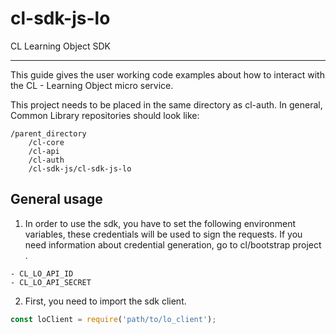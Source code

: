 # cl-sdk-js-lo

CL Learning Object SDK

---

This guide gives the user working code examples about how to interact with the CL - Learning Object micro service.

This project needs to be placed in the same directory as cl-auth. In general, Common Library repositories should look like:

    /parent_directory
        /cl-core
        /cl-api
        /cl-auth
        /cl-sdk-js/cl-sdk-js-lo


## General usage

1. In order to use the sdk, you have to set the following environment variables, these credentials will be used to sign the requests. If you need information about credential generation, go to cl/bootstrap project .
```text
- CL_LO_API_ID
- CL_LO_API_SECRET
```

2.  First, you need to import the sdk client.

```javascript
const loClient = require('path/to/lo_client');
```


